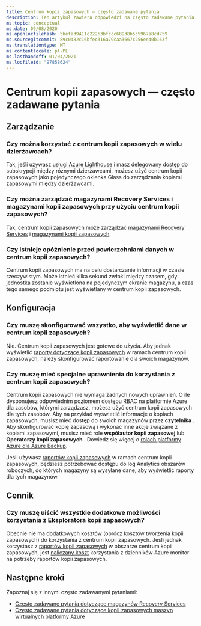 ```yaml
---
title: Centrum kopii zapasowych — często zadawane pytania
description: Ten artykuł zawiera odpowiedzi na często zadawane pytania dotyczące centrum kopii zapasowych
ms.topic: conceptual
ms.date: 09/08/2020
ms.openlocfilehash: 5befa39411c22253bfccc689d8b5c5967a8cd759
ms.sourcegitcommit: 89c0482c16bfec316a79caa3667c256ee40b163f
ms.translationtype: MT
ms.contentlocale: pl-PL
ms.lasthandoff: 01/04/2021
ms.locfileid: "97858624"
---
```

# <a name="backup-center---frequently-asked-questions"></a>Centrum kopii zapasowych — często zadawane pytania

## <a name="management"></a>Zarządzanie

### <a name="can-backup-center-be-used-across-tenants"></a>Czy można korzystać z centrum kopii zapasowych w wielu dzierżawcach?

Tak, jeśli używasz [usługi Azure Lighthouse](../lighthouse/overview.md) i masz delegowany dostęp do subskrypcji między różnymi dzierżawcami, możesz użyć centrum kopii zapasowych jako pojedynczego okienka Glass do zarządzania kopiami zapasowymi między dzierżawcami.

### <a name="can-backup-center-be-used-to-manage-both-recovery-services-vaults-and-backup-vaults"></a>Czy można zarządzać magazynami Recovery Services i magazynami kopii zapasowych przy użyciu centrum kopii zapasowych?

Tak, centrum kopii zapasowych może zarządzać [magazynami Recovery Services](./backup-azure-recovery-services-vault-overview.md) i [magazynami kopii zapasowych](backup-vault-overview.md).

### <a name="is-there-a-delay-before-data-surfaces-in-backup-center"></a>Czy istnieje opóźnienie przed powierzchniami danych w centrum kopii zapasowych?

Centrum kopii zapasowych ma na celu dostarczanie informacji w czasie rzeczywistym. Może istnieć kilka sekund zwłoki między czasem, gdy jednostka zostanie wyświetlona na pojedynczym ekranie magazynu, a czas tego samego podmiotu jest wyświetlany w centrum kopii zapasowych.

## <a name="configuration"></a>Konfiguracja

### <a name="do-i-need-to-configure-anything-to-see-data-in-backup-center"></a>Czy muszę skonfigurować wszystko, aby wyświetlić dane w centrum kopii zapasowych?

Nie. Centrum kopii zapasowych jest gotowe do użycia. Aby jednak wyświetlić [raporty dotyczące kopii zapasowych](./configure-reports.md) w ramach centrum kopii zapasowych, należy skonfigurować raportowanie dla swoich magazynów.

### <a name="do-i-need-to-have-any-special-permissions-to-use-backup-center"></a>Czy muszę mieć specjalne uprawnienia do korzystania z centrum kopii zapasowych?

Centrum kopii zapasowych nie wymaga żadnych nowych uprawnień. O ile dysponujesz odpowiednim poziomem dostępu RBAC na platformie Azure dla zasobów, którymi zarządzasz, możesz użyć centrum kopii zapasowych dla tych zasobów. Aby na przykład wyświetlić informacje o kopiach zapasowych, musisz mieć dostęp do swoich magazynów przez **czytelnika** . Aby skonfigurować kopię zapasową i wykonać inne akcje związane z kopiami zapasowymi, musisz mieć role **współautor kopii zapasowej** lub **Operatorzy kopii zapasowych** . Dowiedz się więcej o [rolach platformy Azure dla Azure Backup](./backup-rbac-rs-vault.md). 

Jeśli używasz [raportów kopii zapasowych](./configure-reports.md) w ramach centrum kopii zapasowych, będziesz potrzebować dostępu do log Analytics obszarów roboczych, do których magazyny są wysyłane dane, aby wyświetlić raporty dla tych magazynów.

## <a name="pricing"></a>Cennik

### <a name="do-i-need-to-pay-anything-extra-to-use-backup-explorer"></a>Czy muszę uiścić wszystkie dodatkowe możliwości korzystania z Eksploratora kopii zapasowych?

Obecnie nie ma dodatkowych kosztów (oprócz kosztów tworzenia kopii zapasowych) do korzystania z centrum kopii zapasowych. Jeśli jednak korzystasz z [raportów kopii zapasowych](./configure-reports.md) w obszarze centrum kopii zapasowych, jest [naliczany koszt](https://azure.microsoft.com/pricing/details/monitor/) korzystania z dzienników Azure monitor na potrzeby raportów kopii zapasowych.

## <a name="next-steps"></a>Następne kroki

Zapoznaj się z innymi często zadawanymi pytaniami:

* [Często zadawane pytania dotyczące magazynów Recovery Services](./backup-azure-backup-faq.md)
* [Często zadawane pytania dotyczące kopii zapasowych maszyn wirtualnych platformy Azure](./backup-azure-vm-backup-faq.md)